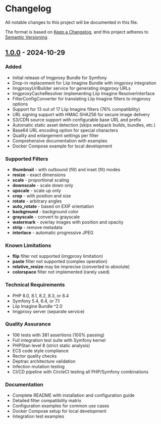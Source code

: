 # Changelog

All notable changes to this project will be documented in this file.

The format is based on [Keep a Changelog](https://keepachangelog.com/en/1.0.0/),
and this project adheres to [Semantic Versioning](https://semver.org/spec/v2.0.0.html).

## [1.0.0] - 2024-10-29

### Added
- Initial release of Imgproxy Bundle for Symfony
- Drop-in replacement for Liip Imagine Bundle with imgproxy integration
- ImgproxyUrlBuilder service for generating imgproxy URLs
- ImgproxyCacheResolver implementing Liip Imagine ResolverInterface
- FilterConfigConverter for translating Liip Imagine filters to imgproxy options
- Support for 13 out of 17 Liip Imagine filters (76% compatibility)
- URL signing support with HMAC SHA256 for secure image delivery
- S3/CDN source support with configurable base URL and prefix
- Automatic static asset detection (skips webpack builds, bundles, etc.)
- Base64 URL encoding option for special characters
- Quality and enlargement settings per filter
- Comprehensive documentation with examples
- Docker Compose example for local development

### Supported Filters
- **thumbnail** - with outbound (fill) and inset (fit) modes
- **resize** - exact dimensions
- **scale** - proportional scaling
- **downscale** - scale down only
- **upscale** - scale up only
- **crop** - with position and size
- **rotate** - arbitrary angles
- **auto_rotate** - based on EXIF orientation
- **background** - background color
- **grayscale** - convert to grayscale
- **watermark** - overlay images with position and opacity
- **strip** - remove metadata
- **interlace** - automatic progressive JPEG

### Known Limitations
- **flip** filter not supported (imgproxy limitation)
- **paste** filter not supported (complex operation)
- **relative_resize** may be imprecise (converted to absolute)
- **colorspace** filter not implemented (rarely used)

### Technical Requirements
- PHP 8.0, 8.1, 8.2, 8.3, or 8.4
- Symfony 5.4, 6.4, or 7.1
- Liip Imagine Bundle ^2.0
- Imgproxy server (separate service)

### Quality Assurance
- 106 tests with 381 assertions (100% passing)
- Full integration test suite with Symfony kernel
- PHPStan level 8 (strict static analysis)
- ECS code style compliance
- Rector quality checks
- Deptrac architecture validation
- Infection mutation testing
- CI/CD pipeline with CircleCI testing all PHP/Symfony combinations

### Documentation
- Complete README with installation and configuration guide
- Detailed filter compatibility matrix
- Configuration examples for common use cases
- Docker Compose setup for local development
- Integration test examples

[1.0.0]: https://github.com/3brs/imgproxy-bundle/releases/tag/v1.0.0
